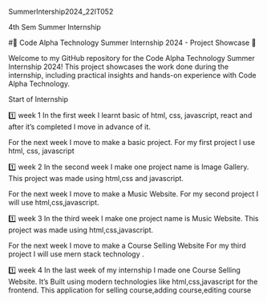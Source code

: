 SummerIntership2024_22IT052

4th Sem Summer Internship

#🌟 Code Alpha Technology Summer Internship 2024 - Project Showcase 🌟

Welcome to my GitHub repository for the Code Alpha Technology Summer Internship 2024! This project showcases the work done during the internship, including practical insights and hands-on experience with Code Alpha Technology.

Start of Internship

1️⃣ week 1
In the first week I learnt basic of html, css, javascript, react and after it’s completed I move in advance of it.

For the next week I move to make a basic project. For my first project I use html, css, javascript

1️⃣ week 2
In the second week I make one project name is Image Gallery. This project was made using html,css and javascript.

For the next week I move to make a Music Website. For my second project I will use html,css,javascript.

1️⃣ week 3
In the third week I make one project name is Music Website. This project was made using html,css,javascript.

For the next week I move to make a Course Selling Website For my third project I will use mern stack technology .

1️⃣ week 4
In the last week of my internship I made one Course Selling Website. It’s Built using modern technologies like html,css,javascript for the frontend. This application for selling course,adding course,editing course


